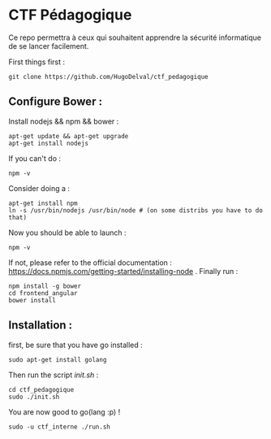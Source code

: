 # CTF Pédagogique

Ce repo permettra à ceux qui souhaitent apprendre la sécurité informatique de se lancer facilement.

First things first :

    git clone https://github.com/HugoDelval/ctf_pedagogique

## Configure Bower :

Install nodejs && npm && bower :

    apt-get update && apt-get upgrade
    apt-get install nodejs
If you can't do :

    npm -v
Consider doing a :
    
    apt-get install npm
    ln -s /usr/bin/nodejs /usr/bin/node # (on some distribs you have to do that)
Now you should be able to launch :

    npm -v
If not, please refer to the official documentation : https://docs.npmjs.com/getting-started/installing-node .
Finally run :

    npm install -g bower
    cd frontend_angular
    bower install
    
## Installation :
first, be sure that you have go installed :

    sudo apt-get install golang

Then run the script *init.sh* :

    cd ctf_pedagogique
    sudo ./init.sh
    
You are now good to go(lang :p) !

    sudo -u ctf_interne ./run.sh
